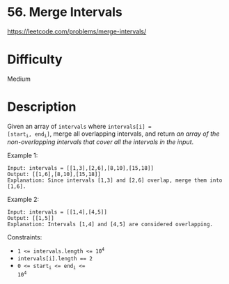 # 56. Merge Intervals

https://leetcode.com/problems/merge-intervals/

# Difficulty
Medium

# Description
Given an array of `intervals` where <code>intervals[i] = [start<sub>i</sub>, end<sub>i</sub>]</code>, merge all overlapping intervals, and return *an array of the non-overlapping intervals that cover all the intervals in the input*.

Example 1:
```
Input: intervals = [[1,3],[2,6],[8,10],[15,18]]
Output: [[1,6],[8,10],[15,18]]
Explanation: Since intervals [1,3] and [2,6] overlap, merge them into [1,6].
```

Example 2:
```
Input: intervals = [[1,4],[4,5]]
Output: [[1,5]]
Explanation: Intervals [1,4] and [4,5] are considered overlapping.
```

Constraints:
- <code>1 <= intervals.length <= 10<sup>4</sup></code>
- `intervals[i].length == 2`
- <code>0 <= start<sub>i</sub> <= end<sub>i</sub> <= 10<sup>4</sup></code>

